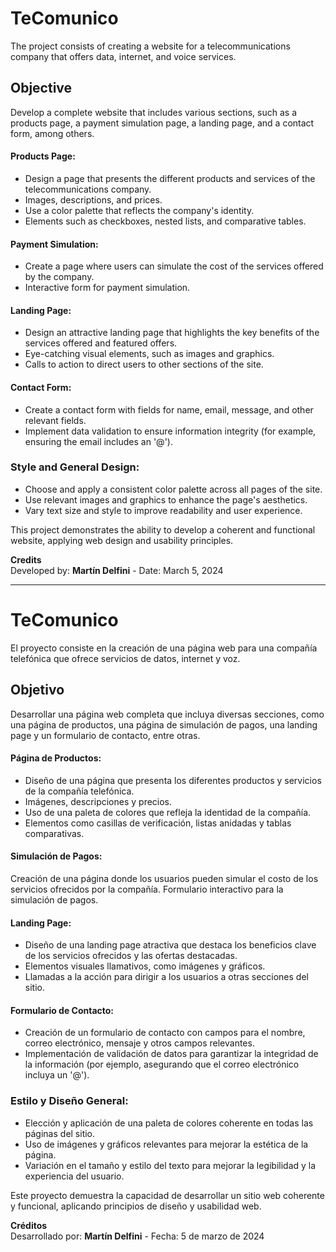 # TeComunico
The project consists of creating a website for a telecommunications company that offers data, internet, and voice services.

## Objective
Develop a complete website that includes various sections, such as a products page, a payment simulation page, a landing page, and a contact form, among others.

#### Products Page:
- Design a page that presents the different products and services of the telecommunications company.
- Images, descriptions, and prices.
- Use a color palette that reflects the company's identity.
- Elements such as checkboxes, nested lists, and comparative tables.

#### Payment Simulation:
- Create a page where users can simulate the cost of the services offered by the company.
- Interactive form for payment simulation.

#### Landing Page:
- Design an attractive landing page that highlights the key benefits of the services offered and featured offers.
- Eye-catching visual elements, such as images and graphics.
- Calls to action to direct users to other sections of the site.

#### Contact Form:
- Create a contact form with fields for name, email, message, and other relevant fields.
- Implement data validation to ensure information integrity (for example, ensuring the email includes an '@').

### Style and General Design:
- Choose and apply a consistent color palette across all pages of the site.
- Use relevant images and graphics to enhance the page's aesthetics.
- Vary text size and style to improve readability and user experience.

This project demonstrates the ability to develop a coherent and functional website, applying web design and usability principles.  

**Credits**  
Developed by: **Martín Delfini** - 
Date: March 5, 2024

--- 

# TeComunico

El proyecto consiste en la creación de una página web para una compañía telefónica que ofrece servicios de datos, internet y voz.  

## Objetivo
Desarrollar una página web completa que incluya diversas secciones, como una página de productos, una página de simulación de pagos, una landing page y un formulario de contacto, entre otras.

#### Página de Productos: 
- Diseño de una página que presenta los diferentes productos y servicios de la compañía telefónica.  
- Imágenes, descripciones y precios.
- Uso de una paleta de colores que refleja la identidad de la compañía.
- Elementos como casillas de verificación, listas anidadas y tablas comparativas.  

#### Simulación de Pagos:

Creación de una página donde los usuarios pueden simular el costo de los servicios ofrecidos por la compañía.
Formulario interactivo para la simulación de pagos.  

#### Landing Page:
- Diseño de una landing page atractiva que destaca los beneficios clave de los servicios ofrecidos y las ofertas destacadas.
- Elementos visuales llamativos, como imágenes y gráficos.
- Llamadas a la acción para dirigir a los usuarios a otras secciones del sitio.

#### Formulario de Contacto:
- Creación de un formulario de contacto con campos para el nombre, correo electrónico, mensaje y otros campos relevantes.
- Implementación de validación de datos para garantizar la integridad de la información (por ejemplo, asegurando que el correo electrónico incluya un '@').

### Estilo y Diseño General:

- Elección y aplicación de una paleta de colores coherente en todas las páginas del sitio.
- Uso de imágenes y gráficos relevantes para mejorar la estética de la página.
- Variación en el tamaño y estilo del texto para mejorar la legibilidad y la experiencia del usuario.

Este proyecto demuestra la capacidad de desarrollar un sitio web coherente y funcional, aplicando principios de diseño y usabilidad web.  

**Créditos**  
Desarrollado por: **Martín Delfini** - 
Fecha: 5 de marzo de 2024
